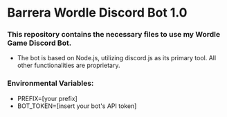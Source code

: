 # Barrera Wordle Discord Bot 1.0
### This repository contains the necessary files to use my Wordle Game Discord Bot.

- The bot is based on Node.js, utilizing discord.js as its primary tool. All other functionalities are proprietary.

### Environmental Variables:
- PREFIX=[your prefix]
- BOT_TOKEN=[insert your bot's API token]
